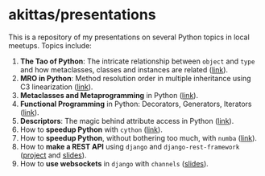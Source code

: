 # akittas/presentations

This is a repository of my presentations on several Python topics in local meetups. Topics include:

1. **The Tao of Python**: The intricate relationship between `object` and `type` and how metaclasses, classes and instances are related ([link](https://nbviewer.jupyter.org/github/akittas/presentations/blob/master/pythess/tao_mro/tao_of_python.ipynb)). 
2. **MRO in Python**: Method resolution order in multiple inheritance using C3 linearization ([link](https://nbviewer.jupyter.org/github/akittas/presentations/blob/master/pythess/tao_mro/case_mro.ipynb)).
3. **Metaclasses and Metaprogramming** in Python ([link](https://github.com/akittas/presentations/blob/master/pythess/meta_alltheway/meta_alltheway.ipynb)).
4. **Functional Programming** in Python: Decorators, Generators, Iterators ([link](https://nbviewer.jupyter.org/github/akittas/presentations/blob/master/pythess/func_py/func_py.ipynb)).
5. **Descriptors**: The magic behind attribute access in Python ([link](https://nbviewer.jupyter.org/github/akittas/presentations/blob/master/pythess/descriptors/descriptors.ipynb)).
6. How to **speedup Python** with `cython` ([link](https://nbviewer.jupyter.org/github/akittas/presentations/blob/master/pythess/intro_cython/intro_cython.ipynb)).
7. How to **speedup Python**, without bothering too much, with `numba` ([link](https://nbviewer.jupyter.org/github/akittas/presentations/blob/master/pythess/numba/numba.ipynb)).
8. How to **make a REST API** using `django` and `django-rest-framework` ([project](https://github.com/akittas/presentations/tree/master/pythess/rest_pieces) and [slides](https://docs.google.com/presentation/d/1GCUIj3mSv80E9Mhv91fRVcZQRAndqfHSt_Yahnx08mw/edit?usp=sharing)).
9. How to **use websockets** in `django` with `channels` ([slides](https://docs.google.com/presentation/d/16CdeWkfkUPlzcFYlLc9qoaYiMXn1f92or9RnFgBwh54/edit?usp=sharing)).
